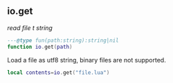 ## io.get

_read file t string_

```lua
---@type fun(path:string):string|nil
function io.get(path)
```

Load a file as utf8 string, binary files are not supported.

```lua
local contents=io.get("file.lua")
```
